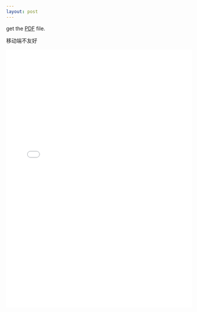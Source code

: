```yaml
---
layout: post
---
```

get the [PDF](/assets/bookshelf/test.pdf) file.

移动端不友好

<center><embed src="/assets/bookshelf/test.pdf" width="100%" height="700px"></center>
